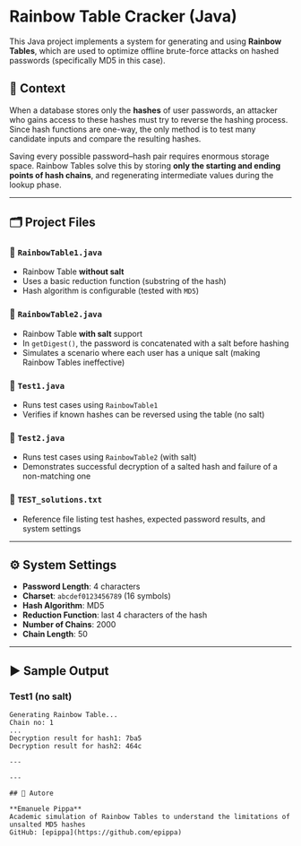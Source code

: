 # Rainbow Table Cracker (Java)

This Java project implements a system for generating and using **Rainbow Tables**, which are used to optimize offline brute-force attacks on hashed passwords (specifically MD5 in this case).

## 📌 Context

When a database stores only the **hashes** of user passwords, an attacker who gains access to these hashes must try to reverse the hashing process. Since hash functions are one-way, the only method is to test many candidate inputs and compare the resulting hashes.

Saving every possible password–hash pair requires enormous storage space. Rainbow Tables solve this by storing **only the starting and ending points of hash chains**, and regenerating intermediate values during the lookup phase.

---

## 🗂️ Project Files

### 🔹 `RainbowTable1.java`
- Rainbow Table **without salt**
- Uses a basic reduction function (substring of the hash)
- Hash algorithm is configurable (tested with `MD5`)

### 🔹 `RainbowTable2.java`
- Rainbow Table **with salt** support
- In `getDigest()`, the password is concatenated with a salt before hashing
- Simulates a scenario where each user has a unique salt (making Rainbow Tables ineffective)

### 🔹 `Test1.java`
- Runs test cases using `RainbowTable1`
- Verifies if known hashes can be reversed using the table (no salt)

### 🔹 `Test2.java`
- Runs test cases using `RainbowTable2` (with salt)
- Demonstrates successful decryption of a salted hash and failure of a non-matching one

### 🔹 `TEST_solutions.txt`
- Reference file listing test hashes, expected password results, and system settings

---

## ⚙️ System Settings

- **Password Length**: 4 characters
- **Charset**: `abcdef0123456789` (16 symbols)
- **Hash Algorithm**: MD5
- **Reduction Function**: last 4 characters of the hash
- **Number of Chains**: 2000
- **Chain Length**: 50

---

## ▶️ Sample Output

### Test1 (no salt)

```plaintext
Generating Rainbow Table...
Chain no: 1
...
Decryption result for hash1: 7ba5
Decryption result for hash2: 464c

---

---

## 👤 Autore

**Emanuele Pippa**  
Academic simulation of Rainbow Tables to understand the limitations of unsalted MD5 hashes
GitHub: [epippa](https://github.com/epippa)

